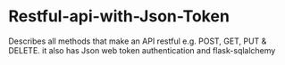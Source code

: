# Restful-api-with-Json-Token
Describes all methods that make an API restful e.g. POST, GET, PUT &amp; DELETE. it also has Json web token authentication and flask-sqlalchemy
